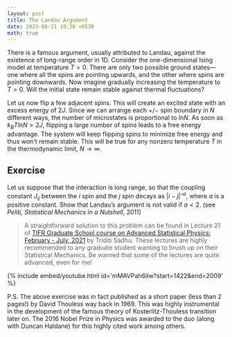 ```yaml
---
layout: post
title: The Landau Argument
date: 2023-06-21 19:38 +0530
math: true
---
```


There is a famous argument, usually attributed to Landau, against the existence of long-range order in 1D.
Consider the one-dimensional Ising model at temperature $T = 0$. There are only two possible ground states—
one where all the spins are pointing upwards, and the other where spins are pointing downwards. Now imagine
gradually increasing the temperature to $T > 0$. Will the initial state remain stable against thermal
fluctuations?

Let us now flip a few adjacent spins. This will create an excited state with an excess energy of $2 J$.
Since we can arrange each $+/-$ spin boundary in $N$ different ways, the number of microstates is proportional
to $ln N$. As soon as $k_BT ln N > 2 J$, flipping a large number of spins leads to a free energy advantage.
The system will keep flipping spins to minimize free energy and thus won't remain stable. This will be true
for any nonzero temperature $T$ in the thermodynamic limit, $N \rightarrow \infty$.

## Exercise
Let us suppose that the interaction is long range, so that the coupling constant $J_{ij}$
between the $i$ spin and the $j$ spin decays as $|i - j|^{–a}$, where $a$ is a positive constant.
Show that Landau’s argument is not valid if $a < 2$. (see *Peliti, Statistical Mechanics in a Nutshell*, 2011)

> A straightforward solution to this problem can be found in Lecture 21 of [TIFR Graduate School course on
Advanced Statistical Physics: February - July, 2021](https://theory.tifr.res.in/~tridib/ASPCourse.html) by
Tridib Sadhu. These lectures are highly recommended to any graduate student wanting to brush up on their
Statistical Mechanics. Be warned that some of the lectures are quite advanced, even for me!

{% include embed/youtube.html id='mMAVPah6iIw?start=1422&end=2009' %}

P.S. The above exercise was in fact published as a short paper (less than 2 pages!) by David Thouless way back
in 1969. This was highly instrumental in the development of the famous theory of Kosterlitz-Thouless transition
later on. The 2016 Nobel Prize in Physics was awarded to the duo (along with Duncan Haldane) for this highly
cited work among others.
